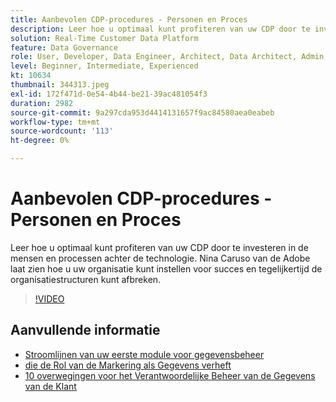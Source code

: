```yaml
---
title: Aanbevolen CDP-procedures - Personen en Proces
description: Leer hoe u optimaal kunt profiteren van uw CDP door te investeren in de mensen en processen achter de technologie. Nina Caruso van Adobe deelt hoe u uw organisatie kunt instellen ... (beschrijvingen moeten tussen 60 en 160 tekens lang zijn)
solution: Real-Time Customer Data Platform
feature: Data Governance
role: User, Developer, Data Engineer, Architect, Data Architect, Admin, Leader
level: Beginner, Intermediate, Experienced
kt: 10634
thumbnail: 344313.jpeg
exl-id: 172f471d-0e54-4b44-be21-39ac481054f3
duration: 2982
source-git-commit: 9a297cda953d4414131657f9ac84580aea0eabeb
workflow-type: tm+mt
source-wordcount: '113'
ht-degree: 0%

---
```


# Aanbevolen CDP-procedures - Personen en Proces

Leer hoe u optimaal kunt profiteren van uw CDP door te investeren in de mensen en processen achter de technologie. Nina Caruso van de Adobe laat zien hoe u uw organisatie kunt instellen voor succes en tegelijkertijd de organisatiestructuren kunt afbreken.

>[!VIDEO](https://video.tv.adobe.com/v/344313/?quality=12&learn=on)

## Aanvullende informatie

* [Stroomlijnen van uw eerste module voor gegevensbeheer](first-mile.md)
* [ die de Rol van de Markering als Gegevens verheft ](https://experienceleague.adobe.com/docs/platform-learn/tutorials/privacy/elevating-the-marketers-role-as-a-data-steward.html?lang=nl-NL)
* [ 10 overwegingen voor het Verantwoordelijke Beheer van de Gegevens van de Klant ](https://experienceleague.adobe.com/docs/platform-learn/tutorials/privacy/ten-considerations-for-responsible-customer-data-management.html?lang=nl-NL)
